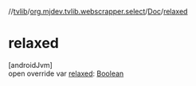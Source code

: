 //[tvlib](../../../index.md)/[org.mjdev.tvlib.webscrapper.select](../index.md)/[Doc](index.md)/[relaxed](relaxed.md)

# relaxed

[androidJvm]\
open override var [relaxed](relaxed.md): [Boolean](https://kotlinlang.org/api/latest/jvm/stdlib/kotlin/-boolean/index.html)
